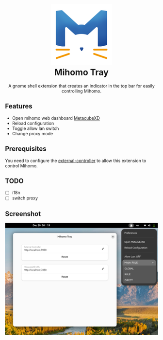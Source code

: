 <h1 align="center">
  <img src="Meta.png" alt="Meta Kennel" width="200">
  <br>Mihomo Tray<br>
</h1>

<div align="center">A gnome shell extension that creates an indicator in the top bar for easily controlling Mihomo.</div>

## Features
- Open mihomo web dashboard [MetacubeXD](https://github.com/MetaCubeX/metacubexd)
- Reload configuration
- Toggle allow lan switch
- Change proxy mode

## Prerequisites

You need to configure the [external-controller](https://wiki.metacubex.one/en/config/general/#external-control-api) to allow this extension to control Mihomo. 

## TODO
- [ ] i18n
- [ ] switch proxy

## Screenshot

![Screenshot](/screenshot.png)
